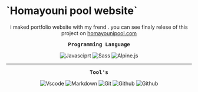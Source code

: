 <p align="center"><samp><h1>`Homayouni pool website`</h1></samp></p>
<p align='center'>i maked portfolio website with my frend . you can see finaly relese of this project on <a href="https://homayounipool.com">homayounipool.com</a></p>
<p align="center"><samp><strong>Programming Language</strong></samp></p>
<p align="center">
  <img src="https://img.shields.io/badge/-Javasciprt-black?style=for-the-badge&logo=javascript" alt="Javasciprt" />
   <img src="https://img.shields.io/badge/-Sass-pink?style=for-the-badge&logo=sass" alt="Sass" />
  <img src="https://img.shields.io/badge/-Alpine.js-blue?style=for-the-badge&logo=alpine.js" alt="Alpine.js" />
</p>
<hr/>

<p align="center"><samp><strong>Tool's</strong></samp></p>
<p align="center">
  <img src="https://img.shields.io/badge/-vscode-white?style=for-the-badge&logo=Visual-Studio-Code&logoColor=darkblue" alt="Vscode" />
  <img src="https://img.shields.io/badge/-markdown-white?style=for-the-badge&logo=markdown&logoColor=black" alt="Markdown" />
  <img src="https://img.shields.io/badge/-git-gray?style=for-the-badge&logo=git" alt="Git" />
  <img src="https://img.shields.io/badge/-Github-black?style=for-the-badge&logo=github" alt="Github" />
  <img src="https://img.shields.io/badge/-AOS.js-purple?style=for-the-badge&logo=AOS.js" alt="Github" />

</p>
